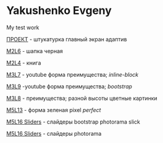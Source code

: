 # Yakushenko Evgeny
My test work

[ПРОЕКТ](https://YakushenkoES.github.io/project/Index.html "Проект") - штукатурка главный экран адаптив

[M2L6](https://YakushenkoES.github.io/M2L6/Index.html "шапка черная") - шапка черная

[M2L4](https://YakushenkoES.github.io/M2L4/Index.html "книга") - книга

[M3L7](https://YakushenkoES.github.io/M3L7/Index.html "верстка через inline-block") - youtube форма преимущества; *inline-block*

[M3L9](https://YakushenkoES.github.io/M3L9/Index.html "Мой первый урок") -youtube форма преимущества; *bootstrap*

[M3L8](https://YakushenkoES.github.io/M3L8/Index.html "верстка через bootstrap") - преимущества; разной высоты цветные картинки

[M5L13](https://YakushenkoES.github.io/M5L13/Index.html "Pixel perfect") - форма зеленая pixel *perfect*


[M5L16 Sliders](https://YakushenkoES.github.io/M5L16/Index.html "слайдеры") - слайдеры bootstrap photorama slick

[M5L16 Sliders](https://YakushenkoES.github.io/M5L16/Index2.html "слайдеры") - слайдеры photorama

